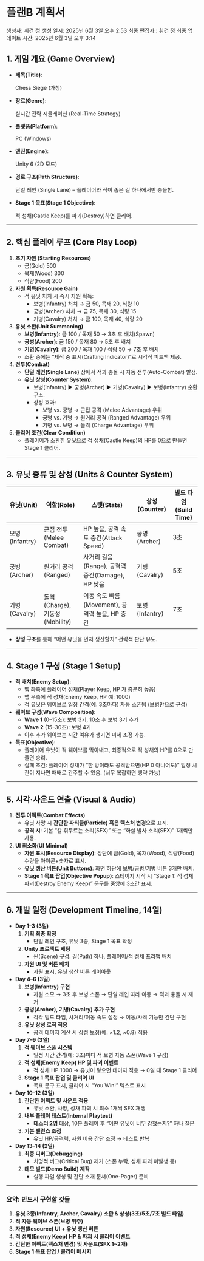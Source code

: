 # 플랜B 계획서

생성자: 휘건 정
생성 일시: 2025년 6월 3일 오후 2:53
최종 편집자:: 휘건 정
최종 업데이트 시간: 2025년 6월 3일 오후 3:14

## 1. 게임 개요 (Game Overview)

- **제목(Title)**:
    
    Chess Siege (가칭)
    
- **장르(Genre)**:
    
    실시간 전략 시뮬레이션 (Real-Time Strategy)
    
- **플랫폼(Platform)**:
    
    PC (Windows)
    
- **엔진(Engine)**:
    
    Unity 6 (2D 모드)
    
- **경로 구조(Path Structure)**:
    
    단일 레인 (Single Lane) – 플레이어와 적이 좁은 길 하나에서만 충돌함.
    
- **Stage 1 목표(Stage 1 Objective)**:
    
    적 성채(Castle Keep)를 파괴(Destroy)하면 클리어.
    

---

## 2. 핵심 플레이 루프 (Core Play Loop)

1. **초기 자원 (Starting Resources)**
    - 금(Gold) 500
    - 목재(Wood) 300
    - 식량(Food) 200
2. **자원 획득(Resource Gain)**
    - 적 유닛 처치 시 즉시 자원 획득:
        - 보병(Infantry) 처치 → 금 50, 목재 20, 식량 10
        - 궁병(Archer) 처치 → 금 75, 목재 30, 식량 15
        - 기병(Cavalry) 처치 → 금 100, 목재 40, 식량 20
3. **유닛 소환(Unit Summoning)**
    - **보병(Infantry)**: 금 100 / 목재 50 → 3초 후 배치(Spawn)
    - **궁병(Archer)**: 금 150 / 목재 80 → 5초 후 배치
    - **기병(Cavalry)**: 금 200 / 목재 100 / 식량 50 → 7초 후 배치
    - 소환 중에는 “제작 중 표시(Crafting Indicator)”로 시각적 피드백 제공.
4. **전투(Combat)**
    - **단일 레인(Single Lane)** 상에서 적과 충돌 시 자동 전투(Auto-Combat) 발생.
    - **유닛 상성(Counter System)**:
        - 보병(Infantry) ▶ 궁병(Archer) ▶ 기병(Cavalry) ▶ 보병(Infantry) 순환 구조.
        - 상성 효과:
            - 보병 vs. 궁병 → 근접 공격 (Melee Advantage) 우위
            - 궁병 vs. 기병 → 원거리 공격 (Ranged Advantage) 우위
            - 기병 vs. 보병 → 돌격 (Charge Advantage) 우위
5. **클리어 조건(Clear Condition)**
    - 플레이어가 소환한 유닛으로 적 성채(Castle Keep)의 HP를 0으로 만들면 Stage 1 클리어.

---

## 3. 유닛 종류 및 상성 (Units & Counter System)

| 유닛(Unit) | 역할(Role) | 스탯(Stats) | 상성(Counter) | 빌드 타임(Build Time) |
| --- | --- | --- | --- | --- |
| 보병 (Infantry) | 근접 전투(Melee Combat) | HP 높음, 공격 속도 중간(Attack Speed) | 궁병 (Archer) | 3초 |
| 궁병 (Archer) | 원거리 공격(Ranged) | 사거리 길음(Range), 공격력 중간(Damage), HP 낮음 | 기병 (Cavalry) | 5초 |
| 기병 (Cavalry) | 돌격(Charge), 기동성(Mobility) | 이동 속도 빠름(Movement), 공격력 높음, HP 중간 | 보병 (Infantry) | 7초 |
- **상성 구조**를 통해 “어떤 유닛을 먼저 생산할지” 전략적 판단 유도.

---

## 4. Stage 1 구성 (Stage 1 Setup)

- **적 배치(Enemy Setup)**:
    - 맵 좌측에 플레이어 성채(Player Keep, HP 가 충분히 높음)
    - 맵 우측에 적 성채(Enemy Keep, HP 예: 1000)
    - 적 유닛은 웨이브로 일정 간격(예: 3초마다) 자동 스폰됨 (보병만으로 구성)
- **웨이브 구성(Wave Composition)**:
    - **Wave 1** (0–15초): 보병 3기, 10초 후 보병 3기 추가
    - **Wave 2** (15–30초): 보병 4기
    - 이후 추가 웨이브는 시간 여유가 생기면 미세 조정 가능.
- **목표(Objective)**:
    - 플레이어 유닛이 적 웨이브를 막아내고, 최종적으로 적 성채의 HP를 0으로 만들면 승리.
    - 실패 조건: 플레이어 성채가 “한 방이라도 공격받으면(HP 0 아니어도)” 일정 시간이 지나면 패배로 간주할 수 있음. (너무 복잡하면 생략 가능)

---

## 5. 시각·사운드 연출 (Visual & Audio)

1. **전투 이펙트(Combat Effects)**
    - 유닛 사망 시 **간단한 파티클(Particle) 혹은 텍스처 변경**으로 표시.
    - **공격 시**: 기본 “칼 휘두르는 소리(SFX)” 또는 “화살 발사 소리(SFX)” 1개씩만 사용.
2. **UI 최소화(UI Minimal)**
    - **자원 표시(Resource Display)**: 상단에 금(Gold), 목재(Wood), 식량(Food) 수량을 아이콘+숫자로 표시.
    - **유닛 생산 버튼(Unit Buttons)**: 화면 하단에 보병/궁병/기병 버튼 3개만 배치.
    - **Stage 1 목표 팝업(Objective Popup)**: 스테이지 시작 시 “Stage 1: 적 성채 파괴(Destroy Enemy Keep)” 문구를 중앙에 3초간 표시.

---

## 6. 개발 일정 (Development Timeline, 14일)

- **Day 1–3 (3일)**
    1. **기획 최종 확정**
        - 단일 레인 구조, 유닛 3종, Stage 1 목표 확정
    2. **Unity 프로젝트 세팅**
        - 씬(Scene) 구성: 길(Path) 하나, 플레이어/적 성채 프리팹 배치
    3. **자원 UI 및 버튼 배치**
        - 자원 표시, 유닛 생산 버튼 레이아웃
- **Day 4–6 (3일)**
    1. **보병(Infantry) 구현**
        - 자원 소모 → 3초 후 보병 스폰 → 단일 레인 따라 이동 → 적과 충돌 시 제거
    2. **궁병(Archer), 기병(Cavalry) 추가 구현**
        - 각각 빌드 타임, 사거리/이동 속도 설정 → 이동/사격 기능만 간단 구현
    3. **유닛 상성 로직 적용**
        - 공격 데미지 계산 시 상성 보정(예: ×1.2, ×0.8) 적용
- **Day 7–9 (3일)**
    1. **적 웨이브 스폰 시스템**
        - 일정 시간 간격(예: 3초)마다 적 보병 자동 스폰(Wave 1 구성)
    2. **적 성채(Enemy Keep) HP 및 파괴 이벤트**
        - 적 성채 HP 1000 → 유닛이 닿으면 데미지 적용 → 0일 때 Stage 1 클리어
    3. **Stage 1 목표 팝업 및 클리어 UI**
        - 목표 문구 표시, 클리어 시 “You Win!” 텍스트 표시
- **Day 10–12 (3일)**
    1. **간단한 이펙트 및 사운드 적용**
        - 유닛 소환, 사망, 성채 파괴 시 최소 1개씩 SFX 재생
    2. **내부 플레이 테스트(Internal Playtest)**
        - **테스터 2명** 대상, 10분 플레이 후 “어떤 유닛이 너무 강했는지?” 하나 질문
    3. **기본 밸런스 조정**
        - 유닛 HP/공격력, 자원 비용 간단 조정 → 테스트 반복
- **Day 13–14 (2일)**
    1. **최종 디버그(Debugging)**
        - 치명적 버그(Critical Bug) 제거 (스폰 누락, 성채 파괴 미발생 등)
    2. **데모 빌드(Demo Build) 제작**
        - 실행 파일 생성 및 간단 소개 문서(One-Pager) 준비

---

### 요약: 반드시 구현할 것들

1. **유닛 3종(Infantry, Archer, Cavalry) 소환 & 상성(3초/5초/7초 빌드 타임)**
2. **적 자동 웨이브 스폰(보병 위주)**
3. **자원(Resource) UI + 유닛 생산 버튼**
4. **적 성채(Enemy Keep) HP & 파괴 시 클리어 이벤트**
5. **간단한 이펙트(텍스처 변경) 및 사운드(SFX 1~2개)**
6. **Stage 1 목표 팝업 / 클리어 메시지**